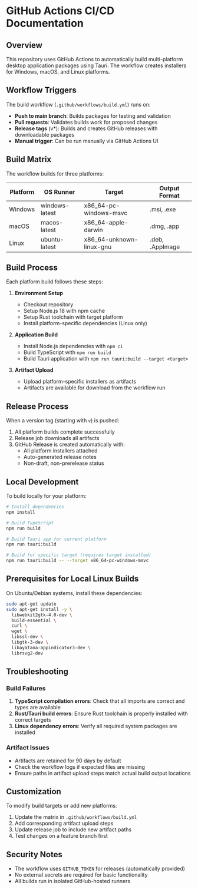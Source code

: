 # GitHub Actions CI/CD Documentation

## Overview

This repository uses GitHub Actions to automatically build multi-platform desktop application packages using Tauri. The workflow creates installers for Windows, macOS, and Linux platforms.

## Workflow Triggers

The build workflow (`.github/workflows/build.yml`) runs on:

- **Push to main branch**: Builds packages for testing and validation
- **Pull requests**: Validates builds work for proposed changes  
- **Release tags** (v*): Builds and creates GitHub releases with downloadable packages
- **Manual trigger**: Can be run manually via GitHub Actions UI

## Build Matrix

The workflow builds for three platforms:

| Platform | OS Runner | Target | Output Format |
|----------|-----------|---------|---------------|
| Windows | windows-latest | x86_64-pc-windows-msvc | .msi, .exe |
| macOS | macos-latest | x86_64-apple-darwin | .dmg, .app |
| Linux | ubuntu-latest | x86_64-unknown-linux-gnu | .deb, .AppImage |

## Build Process

Each platform build follows these steps:

1. **Environment Setup**
   - Checkout repository
   - Setup Node.js 18 with npm cache
   - Setup Rust toolchain with target platform
   - Install platform-specific dependencies (Linux only)

2. **Application Build**
   - Install Node.js dependencies with `npm ci`
   - Build TypeScript with `npm run build`
   - Build Tauri application with `npm run tauri:build --target <target>`

3. **Artifact Upload**
   - Upload platform-specific installers as artifacts
   - Artifacts are available for download from the workflow run

## Release Process

When a version tag (starting with `v`) is pushed:

1. All platform builds complete successfully
2. Release job downloads all artifacts
3. GitHub Release is created automatically with:
   - All platform installers attached
   - Auto-generated release notes
   - Non-draft, non-prerelease status

## Local Development

To build locally for your platform:

```bash
# Install dependencies
npm install

# Build TypeScript
npm run build

# Build Tauri app for current platform
npm run tauri:build

# Build for specific target (requires target installed)
npm run tauri:build -- --target x86_64-pc-windows-msvc
```

## Prerequisites for Local Linux Builds

On Ubuntu/Debian systems, install these dependencies:

```bash
sudo apt-get update
sudo apt-get install -y \
  libwebkit2gtk-4.0-dev \
  build-essential \
  curl \
  wget \
  libssl-dev \
  libgtk-3-dev \
  libayatana-appindicator3-dev \
  librsvg2-dev
```

## Troubleshooting

### Build Failures

1. **TypeScript compilation errors**: Check that all imports are correct and types are available
2. **Rust/Tauri build errors**: Ensure Rust toolchain is properly installed with correct targets
3. **Linux dependency errors**: Verify all required system packages are installed

### Artifact Issues

- Artifacts are retained for 90 days by default
- Check the workflow logs if expected files are missing
- Ensure paths in artifact upload steps match actual build output locations

## Customization

To modify build targets or add new platforms:

1. Update the matrix in `.github/workflows/build.yml`
2. Add corresponding artifact upload steps
3. Update release job to include new artifact paths
4. Test changes on a feature branch first

## Security Notes

- The workflow uses `GITHUB_TOKEN` for releases (automatically provided)
- No external secrets are required for basic functionality
- All builds run in isolated GitHub-hosted runners
